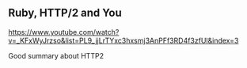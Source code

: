 ## Ruby, HTTP/2 and You

https://www.youtube.com/watch?v=_KFxWyJrzso&list=PL9_jjLrTYxc3hxsmj3AnPFf3RD4f3zfUl&index=3

Good summary about HTTP2
